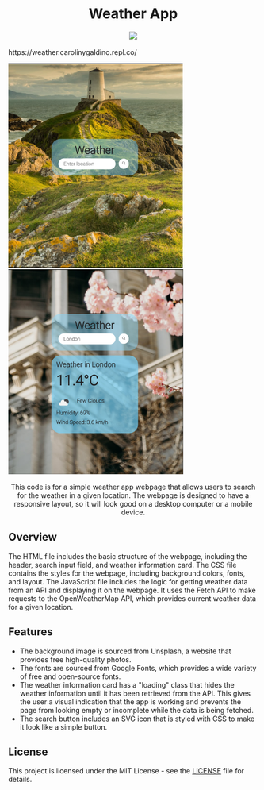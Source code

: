 <h1 align="center">Weather App</h1>

<p align="center">
  <img src="https://img.shields.io/badge/License-MIT-blue.svg">
</p>
<p>https://weather.carolinygaldino.repl.co/</p>

![Enter Location](https://github.com/carolinygaldino/Weather-App/blob/main/Weather%20App/Images/Enter-location.png)
![Weather  In Location](https://github.com/carolinygaldino/Weather-App/blob/main/Weather%20App/Images/Inf.png)


<p align="center">
  This code is for a simple weather app webpage that allows users to search for the weather in a given location. The webpage is designed to have a responsive layout, so it will look good on a desktop computer or a mobile device.
</p>

## Overview

The HTML file includes the basic structure of the webpage, including the header, search input field, and weather information card. The CSS file contains the styles for the webpage, including background colors, fonts, and layout. The JavaScript file includes the logic for getting weather data from an API and displaying it on the webpage. It uses the Fetch API to make requests to the OpenWeatherMap API, which provides current weather data for a given location.

## Features

- The background image is sourced from Unsplash, a website that provides free high-quality photos.
- The fonts are sourced from Google Fonts, which provides a wide variety of free and open-source fonts.
- The weather information card has a "loading" class that hides the weather information until it has been retrieved from the API. This gives the user a visual indication that the app is working and prevents the page from looking empty or incomplete while the data is being fetched.
- The search button includes an SVG icon that is styled with CSS to make it look like a simple button.

## License

This project is licensed under the MIT License - see the [LICENSE](LICENSE) file for details.
